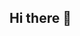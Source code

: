 ## Hi there 👋

<!--
**yunyufeiwei/yunyufeiwei** is a ✨ _special_ ✨ repository because its `README.md` (this file) appears on your GitHub profile.

- 🔭 I am my wife Dou Dou, and I am a technical artist
- 🌱 I am currently learning Unity Shader
- 😄 I enjoy doing a lot of graphic work related to art
- <!--

<img align="right" src="https://github-readme-stats.vercel.app/api?username=yunyufeiwei&show_icons=true&icon_color=CE1D2D&text_color=718096&bg_color=ffffff&hide_title=true" />
